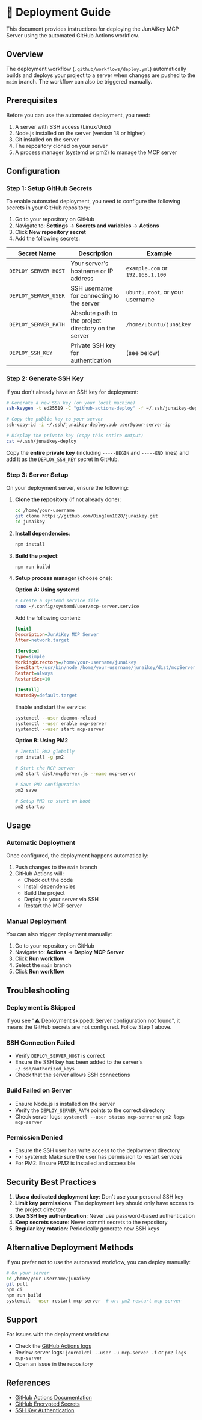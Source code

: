 # 🚀 Deployment Guide

This document provides instructions for deploying the JunAiKey MCP Server using the automated GitHub Actions workflow.

## Overview

The deployment workflow (`.github/workflows/deploy.yml`) automatically builds and deploys your project to a server when changes are pushed to the `main` branch. The workflow can also be triggered manually.

## Prerequisites

Before you can use the automated deployment, you need:

1. A server with SSH access (Linux/Unix)
2. Node.js installed on the server (version 18 or higher)
3. Git installed on the server
4. The repository cloned on your server
5. A process manager (systemd or pm2) to manage the MCP server

## Configuration

### Step 1: Setup GitHub Secrets

To enable automated deployment, you need to configure the following secrets in your GitHub repository:

1. Go to your repository on GitHub
2. Navigate to: **Settings** → **Secrets and variables** → **Actions**
3. Click **New repository secret**
4. Add the following secrets:

| Secret Name | Description | Example |
|-------------|-------------|---------|
| `DEPLOY_SERVER_HOST` | Your server's hostname or IP address | `example.com` or `192.168.1.100` |
| `DEPLOY_SERVER_USER` | SSH username for connecting to the server | `ubuntu`, `root`, or your username |
| `DEPLOY_SERVER_PATH` | Absolute path to the project directory on the server | `/home/ubuntu/junaikey` |
| `DEPLOY_SSH_KEY` | Private SSH key for authentication | (see below) |

### Step 2: Generate SSH Key

If you don't already have an SSH key for deployment:

```bash
# Generate a new SSH key (on your local machine)
ssh-keygen -t ed25519 -C "github-actions-deploy" -f ~/.ssh/junaikey-deploy

# Copy the public key to your server
ssh-copy-id -i ~/.ssh/junaikey-deploy.pub user@your-server-ip

# Display the private key (copy this entire output)
cat ~/.ssh/junaikey-deploy
```

Copy the **entire private key** (including `-----BEGIN` and `-----END` lines) and add it as the `DEPLOY_SSH_KEY` secret in GitHub.

### Step 3: Server Setup

On your deployment server, ensure the following:

1. **Clone the repository** (if not already done):
   ```bash
   cd /home/your-username
   git clone https://github.com/DingJun1028/junaikey.git
   cd junaikey
   ```

2. **Install dependencies**:
   ```bash
   npm install
   ```

3. **Build the project**:
   ```bash
   npm run build
   ```

4. **Setup process manager** (choose one):

   **Option A: Using systemd**
   ```bash
   # Create a systemd service file
   nano ~/.config/systemd/user/mcp-server.service
   ```
   
   Add the following content:
   ```ini
   [Unit]
   Description=JunAiKey MCP Server
   After=network.target

   [Service]
   Type=simple
   WorkingDirectory=/home/your-username/junaikey
   ExecStart=/usr/bin/node /home/your-username/junaikey/dist/mcpServer.js
   Restart=always
   RestartSec=10

   [Install]
   WantedBy=default.target
   ```
   
   Enable and start the service:
   ```bash
   systemctl --user daemon-reload
   systemctl --user enable mcp-server
   systemctl --user start mcp-server
   ```

   **Option B: Using PM2**
   ```bash
   # Install PM2 globally
   npm install -g pm2
   
   # Start the MCP server
   pm2 start dist/mcpServer.js --name mcp-server
   
   # Save PM2 configuration
   pm2 save
   
   # Setup PM2 to start on boot
   pm2 startup
   ```

## Usage

### Automatic Deployment

Once configured, the deployment happens automatically:

1. Push changes to the `main` branch
2. GitHub Actions will:
   - Check out the code
   - Install dependencies
   - Build the project
   - Deploy to your server via SSH
   - Restart the MCP server

### Manual Deployment

You can also trigger deployment manually:

1. Go to your repository on GitHub
2. Navigate to: **Actions** → **Deploy MCP Server**
3. Click **Run workflow**
4. Select the `main` branch
5. Click **Run workflow**

## Troubleshooting

### Deployment is Skipped

If you see "⚠️ Deployment skipped: Server configuration not found", it means the GitHub secrets are not configured. Follow Step 1 above.

### SSH Connection Failed

- Verify `DEPLOY_SERVER_HOST` is correct
- Ensure the SSH key has been added to the server's `~/.ssh/authorized_keys`
- Check that the server allows SSH connections

### Build Failed on Server

- Ensure Node.js is installed on the server
- Verify the `DEPLOY_SERVER_PATH` points to the correct directory
- Check server logs: `systemctl --user status mcp-server` or `pm2 logs mcp-server`

### Permission Denied

- Ensure the SSH user has write access to the deployment directory
- For systemd: Make sure the user has permission to restart services
- For PM2: Ensure PM2 is installed and accessible

## Security Best Practices

1. **Use a dedicated deployment key**: Don't use your personal SSH key
2. **Limit key permissions**: The deployment key should only have access to the project directory
3. **Use SSH key authentication**: Never use password-based authentication
4. **Keep secrets secure**: Never commit secrets to the repository
5. **Regular key rotation**: Periodically generate new SSH keys

## Alternative Deployment Methods

If you prefer not to use the automated workflow, you can deploy manually:

```bash
# On your server
cd /home/your-username/junaikey
git pull
npm ci
npm run build
systemctl --user restart mcp-server  # or: pm2 restart mcp-server
```

## Support

For issues with the deployment workflow:
- Check the [GitHub Actions logs](../../actions)
- Review server logs: `journalctl --user -u mcp-server -f` or `pm2 logs mcp-server`
- Open an issue in the repository

## References

- [GitHub Actions Documentation](https://docs.github.com/en/actions)
- [GitHub Encrypted Secrets](https://docs.github.com/en/actions/security-guides/encrypted-secrets)
- [SSH Key Authentication](https://www.ssh.com/academy/ssh/key)
